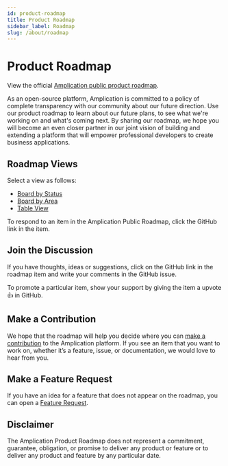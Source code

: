 ```yaml
---
id: product-roadmap
title: Product Roadmap
sidebar_label: Roadmap
slug: /about/roadmap
---
```


# Product Roadmap

View the official [Amplication public product roadmap](https://amplication.notion.site/190845345cb04a2ea15b4f4cce3a05ae).

As an open-source platform, Amplication is committed to a policy of complete transparency with our community about our future direction. Use our product roadmap to learn about our future plans, to see what we're working on and what's coming next.
By sharing our roadmap, we hope you will become an even closer partner in our joint vision of building and extending a platform that will empower professional developers to create business applications.

## Roadmap Views

Select a view as follows:

- [Board by Status](https://amplication.notion.site/190845345cb04a2ea15b4f4cce3a05ae?v=4fd4da56afd8478dbcccadce4059bcc9)
- [Board by Area](https://amplication.notion.site/190845345cb04a2ea15b4f4cce3a05ae?v=292e393cbd564628ab4117eb3f7d8c45)
- [Table View](https://amplication.notion.site/190845345cb04a2ea15b4f4cce3a05ae?v=da666b7936fb41e1b1da4a2150505b28)

To respond to an item in the Amplication Public Roadmap, click the GitHub link in the item.

## Join the Discussion

If you have thoughts, ideas or suggestions, click on the GitHub link in the roadmap item and write your comments in the GitHub issue.

To promote a particular item, show your support by giving the item a upvote 👍 in GitHub.

## Make a Contribution

We hope that the roadmap will help you decide where you can [make a contribution](https://docs.amplication.com/docs/contributing) to the Amplication platform. If you see an item that you want to work on, whether it’s a feature, issue, or documentation, we would love to hear from you.

## Make a Feature Request

If you have an idea for a feature that does not appear on the roadmap, you can open a [Feature Request](https://docs.amplication.com/docs/contributing/#missing-a-feature).

## Disclaimer

The Amplication Product Roadmap does not represent a commitment, guarantee, obligation, or promise to deliver any product or feature or to deliver any product and feature by any particular date.

